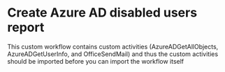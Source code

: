 # Create Azure AD disabled users report
This custom workflow contains custom activities (AzureADGetAllObjects, AzureADGetUserInfo, and OfficeSendMail) and thus the custom activities should be imported before you can import the workflow itself

